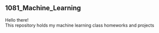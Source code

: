 ## 1081_Machine_Learning
Hello there!\
This repository holds my machine learning class homeworks and projects

